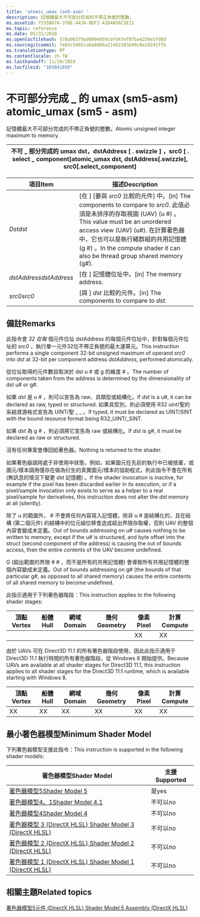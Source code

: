 ```yaml
---
title: 'atomic_umax (sm5-asm) '
description: 記憶體最大不可部分完成的不帶正負號的整數。
ms.assetid: 7255B67A-37BE-443A-BDF2-A1D4A56C5E11
ms.topic: reference
ms.date: 05/31/2018
ms.openlocfilehash: 578a96379ad8904459cbfd47ef87ba4256e5fd8d
ms.sourcegitcommit: fe03c5d92ca6a0d66a114b2303e99c0a19241ffb
ms.translationtype: MT
ms.contentlocale: zh-TW
ms.lasthandoff: 11/20/2019
ms.locfileid: "103841695"
---
```

# <a name="atomic_umax-sm5---asm"></a><span data-ttu-id="450e2-103">不可部分完成 \_ 的 umax (sm5-asm) </span><span class="sxs-lookup"><span data-stu-id="450e2-103">atomic\_umax (sm5 - asm)</span></span>

<span data-ttu-id="450e2-104">記憶體最大不可部分完成的不帶正負號的整數。</span><span class="sxs-lookup"><span data-stu-id="450e2-104">Atomic unsigned integer maximum to memory.</span></span>



| <span data-ttu-id="450e2-105">不可 \_ 部分完成的 umax dst，dstAddress \[ . swizzle \] ，src0 \[ . select \_ component\]</span><span class="sxs-lookup"><span data-stu-id="450e2-105">atomic\_umax dst, dstAddress\[.swizzle\], src0\[.select\_component\]</span></span> |
|----------------------------------------------------------------------|



 



| <span data-ttu-id="450e2-106">項目</span><span class="sxs-lookup"><span data-stu-id="450e2-106">Item</span></span>                                                                                                           | <span data-ttu-id="450e2-107">描述</span><span class="sxs-lookup"><span data-stu-id="450e2-107">Description</span></span>                                                                                                                                                                             |
|----------------------------------------------------------------------------------------------------------------|-----------------------------------------------------------------------------------------------------------------------------------------------------------------------------------------|
| <span data-ttu-id="450e2-108"><span id="dst"></span><span id="DST"></span>*Dst*</span><span class="sxs-lookup"><span data-stu-id="450e2-108"><span id="dst"></span><span id="DST"></span>*dst*</span></span><br/>                                                   | <span data-ttu-id="450e2-109">\[在 \] [要與 *src0* 比較的元件] 中。</span><span class="sxs-lookup"><span data-stu-id="450e2-109">\[in\] The components to compare to *src0*.</span></span> <span data-ttu-id="450e2-110">此值必須是未排序的存取視圖 (UAV)  (u \#) 。</span><span class="sxs-lookup"><span data-stu-id="450e2-110">This value must be an unordered access view (UAV) (u\#).</span></span> <span data-ttu-id="450e2-111">在計算著色器中，它也可以是執行緒群組的共用記憶體 (g \#) 。</span><span class="sxs-lookup"><span data-stu-id="450e2-111">In the compute shader it can also be thread group shared memory (g\#).</span></span> <br/> |
| <span data-ttu-id="450e2-112"><span id="dstAddress"></span><span id="dstaddress"></span><span id="DSTADDRESS"></span>*dstAddress*</span><span class="sxs-lookup"><span data-stu-id="450e2-112"><span id="dstAddress"></span><span id="dstaddress"></span><span id="DSTADDRESS"></span>*dstAddress*</span></span><br/> | <span data-ttu-id="450e2-113">\[在 \] 記憶體位址中。</span><span class="sxs-lookup"><span data-stu-id="450e2-113">\[in\] The memory address.</span></span><br/>                                                                                                                                                   |
| <span data-ttu-id="450e2-114"><span id="src0"></span><span id="SRC0"></span>*src0*</span><span class="sxs-lookup"><span data-stu-id="450e2-114"><span id="src0"></span><span id="SRC0"></span>*src0*</span></span><br/>                                                | <span data-ttu-id="450e2-115">\[與 \] *dst* 比較的元件。</span><span class="sxs-lookup"><span data-stu-id="450e2-115">\[in\] The components to compare to *dst*.</span></span><br/>                                                                                                                                   |



 

## <a name="remarks"></a><span data-ttu-id="450e2-116">備註</span><span class="sxs-lookup"><span data-stu-id="450e2-116">Remarks</span></span>

<span data-ttu-id="450e2-117">此指令會 *32 在每* 個元件位址 dstAddress 的每個元件位址中，針對每個元件位址的 *src0* ，執行單一元件32位不帶正負號的最大運算元。</span><span class="sxs-lookup"><span data-stu-id="450e2-117">This instruction performs a single component 32-bit unsigned maximum of operand *src0* into *dst* at 32-bit per component address *dstAddress*, performed atomically.</span></span>

<span data-ttu-id="450e2-118">從位址取得的元件數目取決於 dst u \# 或 g 的維度 \# 。</span><span class="sxs-lookup"><span data-stu-id="450e2-118">The number of components taken from the address is determined by the dimensionality of dst u\# or g\#.</span></span>

<span data-ttu-id="450e2-119">如果 *dst* 是 u \# ，則可以宣告為 raw、具類型或結構化。</span><span class="sxs-lookup"><span data-stu-id="450e2-119">If *dst* is a u\#, it can be declared as raw, typed or structured.</span></span> <span data-ttu-id="450e2-120">如果具型別，則必須使用 R32 uint/聖的系結資源格式宣告為 UINT/聖 \_ \_ 。</span><span class="sxs-lookup"><span data-stu-id="450e2-120">If typed, it must be declared as UINT/SINT with the bound resource format being R32\_UINT/\_SINT.</span></span>

<span data-ttu-id="450e2-121">如果 *dst* 為 g \# ，則必須將它宣告為 raw 或結構化。</span><span class="sxs-lookup"><span data-stu-id="450e2-121">If *dst* is g\#, it must be declared as raw or structured.</span></span>

<span data-ttu-id="450e2-122">沒有任何專案會傳回給著色器。</span><span class="sxs-lookup"><span data-stu-id="450e2-122">Nothing is returned to the shader.</span></span>

<span data-ttu-id="450e2-123">如果著色器調用處于非使用中狀態，例如，如果圖元在先前的執行中已被捨棄，或圖元/樣本調用僅存在做為衍生的真實圖元/樣本的協助程式，則此指令不會在所有 (無訊息的情況下變更 *dst* 記憶體) 。</span><span class="sxs-lookup"><span data-stu-id="450e2-123">If the shader invocation is inactive, for example if the pixel has been discarded earlier in its execution, or if a pixel/sample invocation only exists to serve as a helper to a real pixel/sample for derivatives, this instruction does not alter the *dst* memory at all (silently).</span></span>

<span data-ttu-id="450e2-124">除了 u 的範圍外， \# 不會將任何內容寫入記憶體，除非 u \# 是結構化的，且在結構 (第二個元件) 的結構中的位元組位移會造成超出界限存取權，否則 UAV 的整個內容會變成未定義。</span><span class="sxs-lookup"><span data-stu-id="450e2-124">Out of bounds addressing on u\# causes nothing to be written to memory, except if the u\# is structured, and byte offset into the struct (second component of the address) is causing the out of bounds access, then the entire contents of the UAV become undefined.</span></span>

<span data-ttu-id="450e2-125">G (超出範圍的界限 \# \# ，而不是所有的共用記憶體) 會導致所有共用記憶體的整個內容變成未定義。</span><span class="sxs-lookup"><span data-stu-id="450e2-125">Out of bounds addressing on g\# (the bounds of that particular g\#, as opposed to all shared memory) causes the entire contents of all shared memory to become undefined.</span></span>

<span data-ttu-id="450e2-126">此指示適用于下列著色器階段：</span><span class="sxs-lookup"><span data-stu-id="450e2-126">This instruction applies to the following shader stages:</span></span>



| <span data-ttu-id="450e2-127">頂點</span><span class="sxs-lookup"><span data-stu-id="450e2-127">Vertex</span></span> | <span data-ttu-id="450e2-128">船體</span><span class="sxs-lookup"><span data-stu-id="450e2-128">Hull</span></span> | <span data-ttu-id="450e2-129">網域</span><span class="sxs-lookup"><span data-stu-id="450e2-129">Domain</span></span> | <span data-ttu-id="450e2-130">幾何</span><span class="sxs-lookup"><span data-stu-id="450e2-130">Geometry</span></span> | <span data-ttu-id="450e2-131">像素</span><span class="sxs-lookup"><span data-stu-id="450e2-131">Pixel</span></span> | <span data-ttu-id="450e2-132">計算</span><span class="sxs-lookup"><span data-stu-id="450e2-132">Compute</span></span> |
|--------|------|--------|----------|-------|---------|
|        |      |        |          | <span data-ttu-id="450e2-133">X</span><span class="sxs-lookup"><span data-stu-id="450e2-133">X</span></span>     | <span data-ttu-id="450e2-134">X</span><span class="sxs-lookup"><span data-stu-id="450e2-134">X</span></span>       |



 

<span data-ttu-id="450e2-135">由於 UAVs 可在 Direct3D 11.1 的所有著色器階段使用，因此此指示適用于 Direct3D 11.1 執行時間的所有著色器階段，從 Windows 8 開始提供。</span><span class="sxs-lookup"><span data-stu-id="450e2-135">Because UAVs are available at all shader stages for Direct3D 11.1, this instruction applies to all shader stages for the Direct3D 11.1 runtime, which is available starting with Windows 8.</span></span>



| <span data-ttu-id="450e2-136">頂點</span><span class="sxs-lookup"><span data-stu-id="450e2-136">Vertex</span></span> | <span data-ttu-id="450e2-137">船體</span><span class="sxs-lookup"><span data-stu-id="450e2-137">Hull</span></span> | <span data-ttu-id="450e2-138">網域</span><span class="sxs-lookup"><span data-stu-id="450e2-138">Domain</span></span> | <span data-ttu-id="450e2-139">幾何</span><span class="sxs-lookup"><span data-stu-id="450e2-139">Geometry</span></span> | <span data-ttu-id="450e2-140">像素</span><span class="sxs-lookup"><span data-stu-id="450e2-140">Pixel</span></span> | <span data-ttu-id="450e2-141">計算</span><span class="sxs-lookup"><span data-stu-id="450e2-141">Compute</span></span> |
|--------|------|--------|----------|-------|---------|
| <span data-ttu-id="450e2-142">X</span><span class="sxs-lookup"><span data-stu-id="450e2-142">X</span></span>      | <span data-ttu-id="450e2-143">X</span><span class="sxs-lookup"><span data-stu-id="450e2-143">X</span></span>    | <span data-ttu-id="450e2-144">X</span><span class="sxs-lookup"><span data-stu-id="450e2-144">X</span></span>      | <span data-ttu-id="450e2-145">X</span><span class="sxs-lookup"><span data-stu-id="450e2-145">X</span></span>        | <span data-ttu-id="450e2-146">X</span><span class="sxs-lookup"><span data-stu-id="450e2-146">X</span></span>     | <span data-ttu-id="450e2-147">X</span><span class="sxs-lookup"><span data-stu-id="450e2-147">X</span></span>       |



 

## <a name="minimum-shader-model"></a><span data-ttu-id="450e2-148">最小著色器模型</span><span class="sxs-lookup"><span data-stu-id="450e2-148">Minimum Shader Model</span></span>

<span data-ttu-id="450e2-149">下列著色器模型支援此指令：</span><span class="sxs-lookup"><span data-stu-id="450e2-149">This instruction is supported in the following shader models:</span></span>



| <span data-ttu-id="450e2-150">著色器模型</span><span class="sxs-lookup"><span data-stu-id="450e2-150">Shader Model</span></span>                                              | <span data-ttu-id="450e2-151">支援</span><span class="sxs-lookup"><span data-stu-id="450e2-151">Supported</span></span> |
|-----------------------------------------------------------|-----------|
| [<span data-ttu-id="450e2-152">著色器模型5</span><span class="sxs-lookup"><span data-stu-id="450e2-152">Shader Model 5</span></span>](d3d11-graphics-reference-sm5.md)        | <span data-ttu-id="450e2-153">是</span><span class="sxs-lookup"><span data-stu-id="450e2-153">yes</span></span>       |
| [<span data-ttu-id="450e2-154">著色器模型4。1</span><span class="sxs-lookup"><span data-stu-id="450e2-154">Shader Model 4.1</span></span>](dx-graphics-hlsl-sm4.md)              | <span data-ttu-id="450e2-155">不可以</span><span class="sxs-lookup"><span data-stu-id="450e2-155">no</span></span>        |
| [<span data-ttu-id="450e2-156">著色器模型4</span><span class="sxs-lookup"><span data-stu-id="450e2-156">Shader Model 4</span></span>](dx-graphics-hlsl-sm4.md)                | <span data-ttu-id="450e2-157">不可以</span><span class="sxs-lookup"><span data-stu-id="450e2-157">no</span></span>        |
| [<span data-ttu-id="450e2-158">著色器模型 3 (DirectX HLSL) </span><span class="sxs-lookup"><span data-stu-id="450e2-158">Shader Model 3 (DirectX HLSL)</span></span>](dx-graphics-hlsl-sm3.md) | <span data-ttu-id="450e2-159">不可以</span><span class="sxs-lookup"><span data-stu-id="450e2-159">no</span></span>        |
| [<span data-ttu-id="450e2-160">著色器模型 2 (DirectX HLSL) </span><span class="sxs-lookup"><span data-stu-id="450e2-160">Shader Model 2 (DirectX HLSL)</span></span>](dx-graphics-hlsl-sm2.md) | <span data-ttu-id="450e2-161">不可以</span><span class="sxs-lookup"><span data-stu-id="450e2-161">no</span></span>        |
| [<span data-ttu-id="450e2-162">著色器模型 1 (DirectX HLSL) </span><span class="sxs-lookup"><span data-stu-id="450e2-162">Shader Model 1 (DirectX HLSL)</span></span>](dx-graphics-hlsl-sm1.md) | <span data-ttu-id="450e2-163">不可以</span><span class="sxs-lookup"><span data-stu-id="450e2-163">no</span></span>        |



 

## <a name="related-topics"></a><span data-ttu-id="450e2-164">相關主題</span><span class="sxs-lookup"><span data-stu-id="450e2-164">Related topics</span></span>

<dl> <dt>

[<span data-ttu-id="450e2-165">著色器模型5元件 (DirectX HLSL) </span><span class="sxs-lookup"><span data-stu-id="450e2-165">Shader Model 5 Assembly (DirectX HLSL)</span></span>](shader-model-5-assembly--directx-hlsl-.md)
</dt> </dl>

 

 






